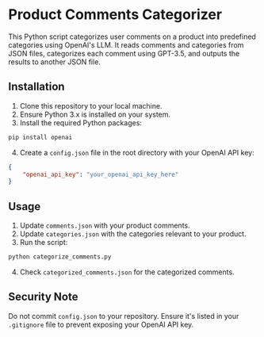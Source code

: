 # Product Comments Categorizer

This Python script categorizes user comments on a product into predefined categories using OpenAI's LLM. It reads comments and categories from JSON files, categorizes each comment using GPT-3.5, and outputs the results to another JSON file.

## Installation

1. Clone this repository to your local machine.
2. Ensure Python 3.x is installed on your system.
3. Install the required Python packages:

```bash
pip install openai
```

4. Create a `config.json` file in the root directory with your OpenAI API key:

```json
{
    "openai_api_key": "your_openai_api_key_here"
}
```

## Usage

1. Update `comments.json` with your product comments.
2. Update `categories.json` with the categories relevant to your product.
3. Run the script:

```bash
python categorize_comments.py
```

4. Check `categorized_comments.json` for the categorized comments.

## Security Note

Do not commit `config.json` to your repository. Ensure it's listed in your `.gitignore` file to prevent exposing your OpenAI API key.